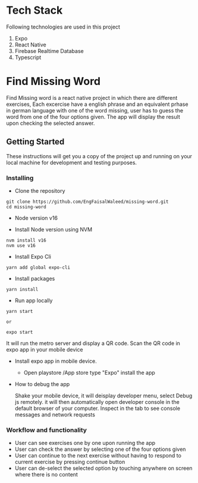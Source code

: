 # Tech Stack

Following technologies are used in this project

1. Expo
2. React Native
3. Firebase Realtime Database
4. Typescript

# Find Missing Word

Find Missing word is a react native project in which there are different exercises, Each excercise have a english phrase and an equivalent prhase in german language with one of the word missing, user has to guess the word from one of the four options given. The app will display the result upon checking the selected answer.

## Getting Started

These instructions will get you a copy of the project up and running on your local machine for development and testing purposes.

### Installing

- Clone the repository

```
git clone https://github.com/EngFaisalWaleed/missing-word.git
cd missing-word
```

- Node version
  v16

- Install Node version using NVM

```
nvm install v16
nvm use v16
```

- Install Expo Cli

```
yarn add global expo-cli
```

- Install packages

```
yarn install
```

- Run app locally

```
yarn start

or

expo start
```

It will run the metro server and display a QR code. Scan the QR code in expo app in your mobile device

- Install expo app in mobile device.

  - Open playstore /App store type "Expo" install the app

- How to debug the app

  Shake your mobile device, it will deisplay developer menu, select Debug js remotely.
  it will then automatically open developer console in the default browser of your computer.
  Inspect in the tab to see console messages and network requests

### Workflow and functionality

- User can see exercises one by one upon running the app
- User can check the answer by selecting one of the four options given
- User can continue to the next exercise without having to respond to current exercise by pressing continue button
- User can de-select the selected option by touching anywhere on screen where there is no content
